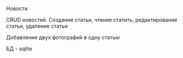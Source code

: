 <p>Новости</p>
<p> CRUD новостей. Создание статьи, чтение статить, редактирование статьи, удаление статьи</p>
<p>Добавление двух фотографий в одну статью</p>
<p> БД - sqlite </p>

